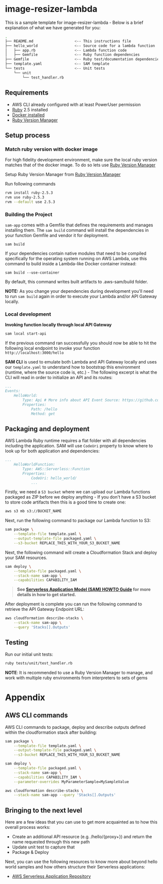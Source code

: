 # image-resizer-lambda

This is a sample template for image-resizer-lambda - Below is a brief explanation of what we have generated for you:

```bash
.
├── README.md                   <-- This instructions file
├── hello_world                 <-- Source code for a lambda function
│   ├── app.rb                  <-- Lambda function code
│   ├── Gemfile                 <-- Ruby function dependencies
├── Gemfile                     <-- Ruby test/documentation dependencies
├── template.yaml               <-- SAM template
└── tests                       <-- Unit tests
    └── unit
        └── test_handler.rb
```

## Requirements

* AWS CLI already configured with at least PowerUser permission
* [Ruby](https://www.ruby-lang.org/en/documentation/installation/) 2.5 installed
* [Docker installed](https://www.docker.com/community-edition)
* [Ruby Version Manager](http://rvm.io/)

## Setup process

### Match ruby version with docker image
For high fidelity development environment, make sure the local ruby version matches that of the docker image. To do so lets use [Ruby Version Manager](http://rvm.io/)

Setup Ruby Version Manager from [Ruby Version Manager](http://rvm.io/)

Run following commands

```bash
rvm install ruby-2.5.3
rvm use ruby-2.5.3
rvm --default use 2.5.3
```

### Building the Project

```sam-app``` comes with a Gemfile that defines the requirements and manages installing them. The `sam build` command will install the dependencies in your function Gemfile and vendor it for deployment.

```
sam build
```

If your dependencies contain native modules that need to be compiled specifically for the operating system running on AWS Lambda, use this command to build inside a Lambda-like Docker container instead:

```
sam build --use-container
```
By default, this command writes built artifacts to .aws-sam/build folder.

**NOTE:** As you change your dependencies during development you'll need to run `sam build` again in order to execute your Lambda and/or API Gateway locally.

### Local development

**Invoking function locally through local API Gateway**

```bash
sam local start-api
```

If the previous command ran successfully you should now be able to hit the following local endpoint to invoke your function `http://localhost:3000/hello`

**SAM CLI** is used to emulate both Lambda and API Gateway locally and uses our `template.yaml` to understand how to bootstrap this environment (runtime, where the source code is, etc.) - The following excerpt is what the CLI will read in order to initialize an API and its routes:

```yaml
...
Events:
    HelloWorld:
        Type: Api # More info about API Event Source: https://github.com/awslabs/serverless-application-model/blob/master/versions/2016-10-31.md#api
        Properties:
            Path: /hello
            Method: get
```

## Packaging and deployment

AWS Lambda Ruby runtime requires a flat folder with all dependencies including the application. SAM will use `CodeUri` property to know where to look up for both application and dependencies:

```yaml
...
    HelloWorldFunction:
        Type: AWS::Serverless::Function
        Properties:
            CodeUri: hello_world/
            ...
```

Firstly, we need a `S3 bucket` where we can upload our Lambda functions packaged as ZIP before we deploy anything - If you don't have a S3 bucket to store code artifacts then this is a good time to create one:

```bash
aws s3 mb s3://BUCKET_NAME
```

Next, run the following command to package our Lambda function to S3:

```bash
sam package \
    --template-file template.yaml \
    --output-template-file packaged.yaml \
    --s3-bucket REPLACE_THIS_WITH_YOUR_S3_BUCKET_NAME
```

Next, the following command will create a Cloudformation Stack and deploy your SAM resources.

```bash
sam deploy \
    --template-file packaged.yaml \
    --stack-name sam-app \
    --capabilities CAPABILITY_IAM
```

> **See [Serverless Application Model (SAM) HOWTO Guide](https://github.com/awslabs/serverless-application-model/blob/master/HOWTO.md) for more details in how to get started.**

After deployment is complete you can run the following command to retrieve the API Gateway Endpoint URL:

```bash
aws cloudformation describe-stacks \
    --stack-name sam-app \
    --query 'Stacks[].Outputs'
``` 

## Testing

Run our initial unit tests:

```bash
ruby tests/unit/test_handler.rb
```

**NOTE**: It is recommended to use a Ruby Version Manager to manage, and work with multiple ruby environments from interpreters to sets of gems
# Appendix

## AWS CLI commands

AWS CLI commands to package, deploy and describe outputs defined within the cloudformation stack after building:

```bash
sam package \
    --template-file template.yaml \
    --output-template-file packaged.yaml \
    --s3-bucket REPLACE_THIS_WITH_YOUR_S3_BUCKET_NAME

sam deploy \
    --template-file packaged.yaml \
    --stack-name sam-app \
    --capabilities CAPABILITY_IAM \
    --parameter-overrides MyParameterSample=MySampleValue

aws cloudformation describe-stacks \
    --stack-name sam-app --query 'Stacks[].Outputs'
```

## Bringing to the next level

Here are a few ideas that you can use to get more acquainted as to how this overall process works:

* Create an additional API resource (e.g. /hello/{proxy+}) and return the name requested through this new path
* Update unit test to capture that
* Package & Deploy

Next, you can use the following resources to know more about beyond hello world samples and how others structure their Serverless applications:

* [AWS Serverless Application Repository](https://aws.amazon.com/serverless/serverlessrepo/)

